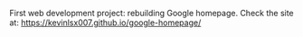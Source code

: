 First web development project: rebuilding Google homepage.
Check the site at: https://kevinlsx007.github.io/google-homepage/
